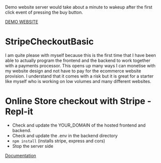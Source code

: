 Demo website server would take about a minute to wakeup after the first click event of pressing the buy button.

[DEMO WEBSITE](https://bricksite-stripe-checkout.k4u5hik.repl.co/)

# StripeCheckoutBasic

I am quite please with myself because this is the first time that I have been able to actually program the frontend and the backend to work together with a payments processor. This opens up many ways I can monetise with my website design and not have to pay for the ecommerce website provision. I understand that it comes with a risk but it is great for a starter like myself who is working on low volumes and many different websites.

# Online Store checkout with Stripe - Repl-it

- Check and update the YOUR_DOMAIN of the hosted frontend and backend.
- Check and update the .env in the backend directory
- `npm install` (installs stripe, express and cors)
- Stop the server side

[Documentation](https://docs.replit.com/tutorials/online-store-checkout-process#requirements)
